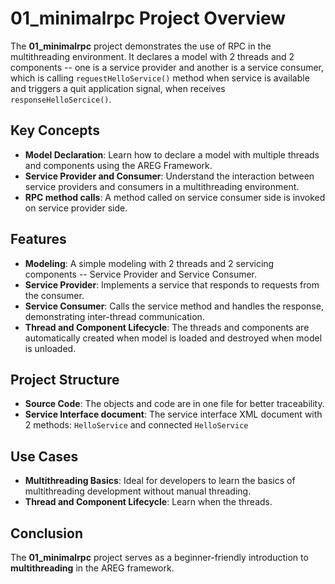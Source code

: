# 01_minimalrpc Project Overview

The **01_minimalrpc** project demonstrates the use of RPC in the multithreading environment. It declares a model with 2 threads and 2 components -- one is a service provider and another is a service consumer, which is calling `reguestHelloService()` method when service is available and triggers a quit application signal, when receives `responseHelloSercice()`.

## Key Concepts

- **Model Declaration**: Learn how to declare a model with multiple threads and components using the AREG Framework.
- **Service Provider and Consumer**: Understand the interaction between service providers and consumers in a multithreading environment.
- **RPC method calls**: A method called on service consumer side is invoked on service provider side.

## Features

- **Modeling**: A simple modeling with 2 threads and 2 servicing components -- Service Provider and Service Consumer.
- **Service Provider**: Implements a service that responds to requests from the consumer.
- **Service Consumer**: Calls the service method and handles the response, demonstrating inter-thread communication.
- **Thread and Component Lifecycle**: The threads and components are automatically created when model is loaded and destroyed when model is unloaded.

## Project Structure

- **Source Code**: The objects and code are in one file for better traceability.
- **Service Interface document**: The service interface XML document with 2 methods: `HelloService` and connected `HelloService`


## Use Cases

- **Multithreading Basics**: Ideal for developers to learn the basics of multithreading development without manual threading.
- **Thread and Component Lifecycle**: Learn when the threads.

## Conclusion

The **01_minimalrpc** project serves as a beginner-friendly introduction to **multithreading** in the AREG framework.
